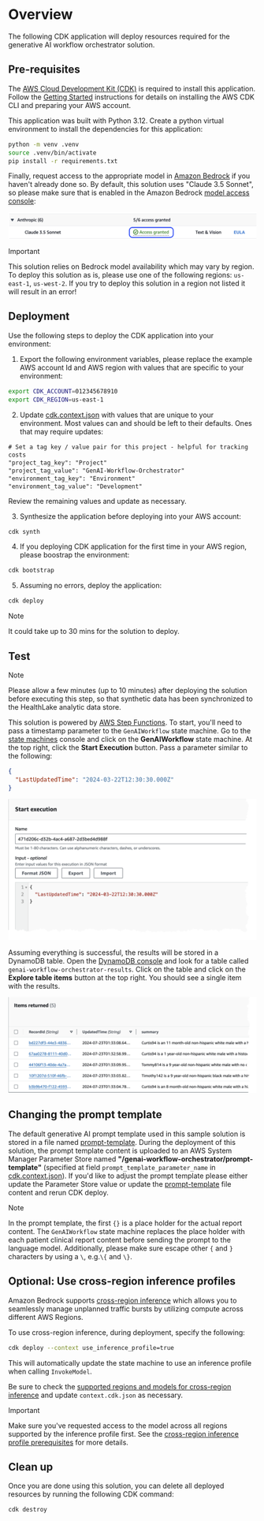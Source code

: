 # Overview

The following CDK application will deploy resources required for the generative AI workflow orchestrator solution.

## Pre-requisites

The [AWS Cloud Development Kit (CDK)](https://docs.aws.amazon.com/cdk/v2/guide/home.html) is required to install this application. Follow the [Getting Started](https://docs.aws.amazon.com/cdk/v2/guide/home.html) instructions for details on installing the AWS CDK CLI and preparing your AWS account.

This application was built with Python 3.12. Create a python virtual environment to install the dependencies for this application:

```bash
python -m venv .venv
source .venv/bin/activate
pip install -r requirements.txt
```

Finally, request access to the appropriate model in [Amazon Bedrock](https://aws.amazon.com/bedrock/) if you haven't already done so. By default, this solution uses "Claude 3.5 Sonnet", so please make sure that is enabled in the Amazon Bedrock [model access console](https://console.aws.amazon.com/bedrock/home?#modelaccess):

![model access](images/select_model.png)

> [!IMPORTANT]
> This solution relies on Bedrock model availability which may vary by region. To deploy this solution as is, please use one of the following regions: `us-east-1`, `us-west-2`. If you try to deploy this solution in a region not listed it will result in an error!

## Deployment

Use the following steps to deploy the CDK application into your environment:

1. Export the following environment variables, please replace the example AWS account Id and AWS region with values that are specific to your environment:

```bash
export CDK_ACCOUNT=012345678910
export CDK_REGION=us-east-1
```

2. Update [cdk.context.json](cdk.context.json) with values that are unique to your environment. Most values can and should be left to their defaults. Ones that may require updates:

```
# Set a tag key / value pair for this project - helpful for tracking costs
"project_tag_key": "Project"
"project_tag_value": "GenAI-Workflow-Orchestrator"
"environment_tag_key": "Environment"
"environment_tag_value": "Development"
```

Review the remaining values and update as necessary.

3. Synthesize the application before deploying into your AWS account:

```bash
cdk synth
```

4. If you deploying CDK application for the first time in your AWS region, please boostrap the environment:

```bash
cdk bootstrap
```

5. Assuming no errors, deploy the application:

```bash
cdk deploy
```

> [!NOTE]
> It could take up to 30 mins for the solution to deploy.

## Test

> [!NOTE]
> Please allow a few minutes (up to 10 minutes) after deploying the solution before executing this step, so that synthetic data has been synchronized to the HealthLake analytic data store.

This solution is powered by [AWS Step Functions](https://aws.amazon.com/step-functions/). To start, you'll need to pass a timestamp parameter to the `GenAIWorkflow` state machine. Go to the [state machines](https://console.aws.amazon.com/states/home?#/statemachines) console and click on the **GenAIWorkflow** state machine. At the top right, click the **Start Execution** button. Pass a parameter similar to the following:

```json
{
  "LastUpdatedTime": "2024-03-22T12:30:30.000Z"
}
```

![start execution](images/sm_execution.png)

Assuming everything is successful, the results will be stored in a DynamoDB table. Open the [DynamoDB console](https://console.aws.amazon.com/dynamodbv2/home?#tables) and look for a table called `genai-workflow-orchestrator-results`. Click on the table and click on the **Explore table items** button at the top right. You should see a single item with the results.

![dynamo](images/ddb.png)

## Changing the prompt template

The default generative AI prompt template used in this sample solution is stored in a file named [prompt-template](./model_prompts/prompt-template). During the deployment of this solution, the prompt template content is uploaded to an AWS System Manager Parameter Store named **"/genai-workflow-orchestrator/prompt-template"** (specified at field `prompt_template_parameter_name` in [cdk.context.json](./cdk.context.json)). If you'd like to adjust the prompt template please either update the Parameter Store value or update the [prompt-template](./model_prompts/prompt-template) file content and rerun CDK deploy.

> [!NOTE]
> In the prompt template, the first `{}` is a place holder for the actual report content. The `GenAIWorkflow` state machine replaces the place holder with each patient clinical report content before sending the prompt to the language model. Additionally, please make sure escape other `{` and `}` characters by using a `\`, e.g.`\{` and `\}`.

## Optional: Use cross-region inference profiles

Amazon Bedrock supports [cross-region inference](https://docs.aws.amazon.com/bedrock/latest/userguide/cross-region-inference.html) which allows you to seamlessly manage unplanned traffic bursts by utilizing compute across different AWS Regions.

To use cross-region inference, during deployment, specify the following:

```bash
cdk deploy --context use_inference_profile=true
```

This will automatically update the state machine to use an inference profile when calling `InvokeModel`.

Be sure to check the [supported regions and models for cross-region inference](https://docs.aws.amazon.com/bedrock/latest/userguide/cross-region-inference-support.html) and update `context.cdk.json` as necessary.

> [!IMPORTANT]
> Make sure you've requested access to the model across all regions supported by the inference profile first. See the [cross-region inference profile prerequisites](https://docs.aws.amazon.com/bedrock/latest/userguide/cross-region-inference-prereq.html) for more details.

## Clean up

Once you are done using this solution, you can delete all deployed resources by running the following CDK command:

```bash
cdk destroy
```

